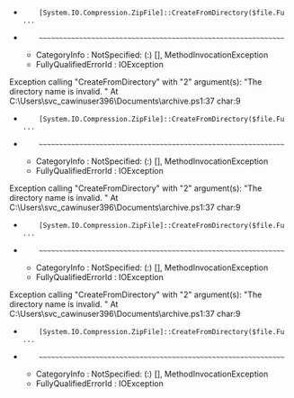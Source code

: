 +         [System.IO.Compression.ZipFile]::CreateFromDirectory($file.Fu ...
+         ~~~~~~~~~~~~~~~~~~~~~~~~~~~~~~~~~~~~~~~~~~~~~~~~~~~~~~~~~~~~~
    + CategoryInfo          : NotSpecified: (:) [], MethodInvocationException
    + FullyQualifiedErrorId : IOException
 
Exception calling "CreateFromDirectory" with "2" argument(s): "The directory name is invalid.
"
At C:\Users\svc_cawinuser396\Documents\archive.ps1:37 char:9
+         [System.IO.Compression.ZipFile]::CreateFromDirectory($file.Fu ...
+         ~~~~~~~~~~~~~~~~~~~~~~~~~~~~~~~~~~~~~~~~~~~~~~~~~~~~~~~~~~~~~
    + CategoryInfo          : NotSpecified: (:) [], MethodInvocationException
    + FullyQualifiedErrorId : IOException
 
Exception calling "CreateFromDirectory" with "2" argument(s): "The directory name is invalid.
"
At C:\Users\svc_cawinuser396\Documents\archive.ps1:37 char:9
+         [System.IO.Compression.ZipFile]::CreateFromDirectory($file.Fu ...
+         ~~~~~~~~~~~~~~~~~~~~~~~~~~~~~~~~~~~~~~~~~~~~~~~~~~~~~~~~~~~~~
    + CategoryInfo          : NotSpecified: (:) [], MethodInvocationException
    + FullyQualifiedErrorId : IOException
 
Exception calling "CreateFromDirectory" with "2" argument(s): "The directory name is invalid.
"
At C:\Users\svc_cawinuser396\Documents\archive.ps1:37 char:9
+         [System.IO.Compression.ZipFile]::CreateFromDirectory($file.Fu ...
+         ~~~~~~~~~~~~~~~~~~~~~~~~~~~~~~~~~~~~~~~~~~~~~~~~~~~~~~~~~~~~~
    + CategoryInfo          : NotSpecified: (:) [], MethodInvocationException
    + FullyQualifiedErrorId : IOException
